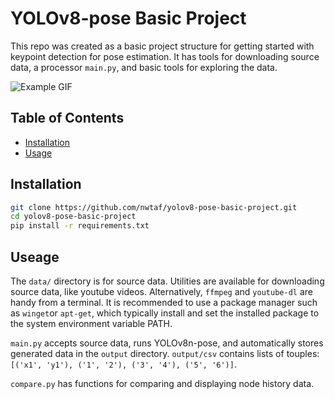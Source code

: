 # YOLOv8-pose Basic Project

This repo was created as a basic project structure for getting started with keypoint detection for pose estimation. It has tools for downloading source data, a processor `main.py`, and basic tools for exploring the data.

![Example GIF](./output/video/output1.gif)

## Table of Contents

- [Installation](#installation)
- [Usage](#usage)

## Installation

```bash
git clone https://github.com/nwtaf/yolov8-pose-basic-project.git
cd yolov8-pose-basic-project
pip install -r requirements.txt
```
## Useage
The `data/` directory is for source data. Utilities are available for downloading source data, like youtube videos. 
Alternatively, `ffmpeg` and `youtube-dl` are handy from a terminal. It is recommended to use a package manager such as `winget`or `apt-get`, which typically install and set the installed package to the system environment variable PATH.

`main.py` accepts source data, runs YOLOv8n-pose, and automatically stores generated data in the `output` directory. `output/csv` contains lists of touples: `[('x1', 'y1'), ('1', '2'), ('3', '4'), ('5', '6')]`. 

`compare.py` has functions for comparing and displaying node history data.
